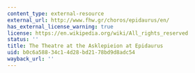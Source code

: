 ```yaml
---
content_type: external-resource
external_url: http://www.fhw.gr/choros/epidaurus/en/
has_external_license_warning: true
license: https://en.wikipedia.org/wiki/All_rights_reserved
status: ''
title: The Theatre at the Asklepieion at Epidaurus
uid: b0c6a588-34c1-4d28-bd21-78bd9d8adc54
wayback_url: ''
---
```

